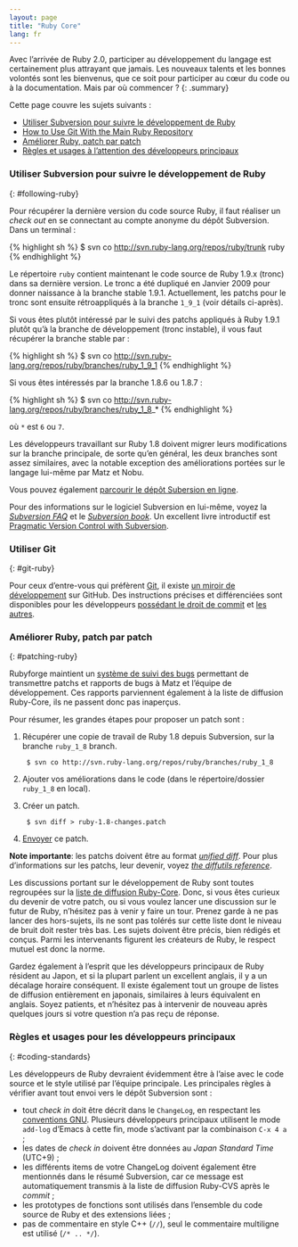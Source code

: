 ```yaml
---
layout: page
title: "Ruby Core"
lang: fr
---
```


Avec l’arrivée de Ruby 2.0, participer au développement du langage est
certainement plus attrayant que jamais. Les nouveaux talents et les
bonnes volontés sont les bienvenus, que ce soit pour participer au cœur
du code ou à la documentation. Mais par où commencer ?
{: .summary}

Cette page couvre les sujets suivants :

* [Utiliser Subversion pour suivre le développement de Ruby](#following-ruby)
* [How to Use Git With the Main Ruby Repository](#git-ruby)
* [Améliorer Ruby, patch par patch](#patching-ruby)
* [Règles et usages à l’attention des développeurs principaux](#coding-standards)

### Utiliser Subversion pour suivre le développement de Ruby
{: #following-ruby}

Pour récupérer la dernière version du code source Ruby, il faut réaliser
un *check out* en se connectant au compte anonyme du dépôt Subversion.
Dans un terminal :

{% highlight sh %}
$ svn co http://svn.ruby-lang.org/repos/ruby/trunk ruby
{% endhighlight %}

Le répertoire `ruby` contient maintenant le code source de Ruby 1.9.x
(tronc) dans sa dernière version. Le tronc a été dupliqué en Janvier
2009 pour donner naissance à la branche stable 1.9.1. Actuellement, les
patchs pour le tronc sont ensuite rétroappliqués à la branche `1_9_1`
(voir détails ci-après).

Si vous êtes plutôt intéressé par le suivi des patchs appliqués à Ruby
1.9.1 plutôt qu’à la branche de développement (tronc instable), il vous
faut récupérer la branche stable par :

{% highlight sh %}
$ svn co http://svn.ruby-lang.org/repos/ruby/branches/ruby_1_9_1
{% endhighlight %}

Si vous êtes intéressés par la branche 1.8.6 ou 1.8.7 :

{% highlight sh %}
$ svn co http://svn.ruby-lang.org/repos/ruby/branches/ruby_1_8_*
{% endhighlight %}

où `*` est `6` ou `7`.

Les développeurs travaillant sur Ruby 1.8 doivent migrer leurs
modifications sur la branche principale, de sorte qu’en général, les
deux branches sont assez similaires, avec la notable exception des
améliorations portées sur le langage lui-même par Matz et Nobu.

Vous pouvez également [parcourir le dépôt Subersion en ligne][1].

Pour des informations sur le logiciel Subversion en lui-même, voyez la
[*Subversion FAQ*][2] et le [*Subversion book*][3]. Un excellent livre
introductif est [Pragmatic Version Control with Subversion][4].

### Utiliser Git
{: #git-ruby}

Pour ceux d’entre-vous qui préfèrent [Git][5], il existe [un miroir de
développement][6] sur GitHub. Des instructions précises et différenciées
sont disponibles pour les développeurs [possédant le droit de commit][7]
et [les autres][8].

### Améliorer Ruby, patch par patch
{: #patching-ruby}

Rubyforge maintient un [système de suivi des bugs][9] permettant de
transmettre patchs et rapports de bugs à Matz et l’équipe de
développement. Ces rapports parviennent également à la liste de
diffusion Ruby-Core, ils ne passent donc pas inaperçus.

Pour résumer, les grandes étapes pour proposer un patch sont :

1.  Récupérer une copie de travail de Ruby 1.8 depuis Subversion, sur la
    branche `ruby_1_8` branch.

         $ svn co http://svn.ruby-lang.org/repos/ruby/branches/ruby_1_8

2.  Ajouter vos améliorations dans le code (dans le répertoire/dossier
    `ruby_1_8` en local).
3.  Créer un patch.

         $ svn diff > ruby-1.8-changes.patch

4.  [Envoyer][10] ce patch.

**Note importante**\: les patchs doivent être au format [*unified
diff*][11]. Pour plus d’informations sur les patchs, leur devenir, voyez
[*the diffutils reference*][12].

Les discussions portant sur le développement de Ruby sont toutes regroupées
sur la [liste de diffusion Ruby-Core][mailing-lists]. Donc, si vous
êtes curieux du devenir de votre patch, ou si vous voulez lancer une
discussion sur le futur de Ruby, n’hésitez pas à venir y faire un tour.
Prenez garde à ne pas lancer des hors-sujets, ils ne sont pas tolérés
sur cette liste dont le niveau de bruit doit rester très bas. Les sujets
doivent être précis, bien rédigés et conçus. Parmi les intervenants
figurent les créateurs de Ruby, le respect mutuel est donc la norme.

Gardez également à l’esprit que les développeurs principaux de Ruby
résident au Japon, et si la plupart parlent un excellent anglais, il y a
un décalage horaire conséquent. Il existe également tout un groupe de
listes de diffusion entièrement en japonais, similaires à leurs
équivalent en anglais. Soyez patients, et n’hésitez pas à intervenir de
nouveau après quelques jours si votre question n’a pas reçu de réponse.

### Règles et usages pour les développeurs principaux
{: #coding-standards}

Les développeurs de Ruby devraient évidemment être à l’aise avec le code source et le style utilisé par l’équipe principale. Les principales règles à vérifier avant tout envoi vers le dépôt Subversion sont :

* tout *check in* doit être décrit dans le `ChangeLog`, en respectant
  les [conventions GNU][13]. Plusieurs développeurs principaux utilisent
  le mode `add-log` d’Emacs à cette fin, mode s’activant par la
  combinaison `C-x 4 a` ;
* les dates de *check in* doivent être données au *Japan Standard Time*
  (UTC+9) ;
* les différents items de votre ChangeLog doivent également être
  mentionnés dans le résumé Subversion, car ce message est
  automatiquement transmis à la liste de diffusion Ruby-CVS après le
  *commit* ;
* les prototypes de fonctions sont utilisés dans l’ensemble
  du code source de Ruby et des extensions liées ;
* pas de commentaire en style C++ (`//`), seul le commentaire multiligne
  est utilisé (`/* .. */`).



[mailing-lists]: /fr/community/mailing-lists/
[1]: http://svn.ruby-lang.org/cgi-bin/viewvc.cgi/
[2]: http://subversion.apache.org/faq.html
[3]: http://svnbook.org
[4]: http://www.pragmaticprogrammer.com/titles/svn/
[5]: http://git-scm.com/
[6]: https://github.com/shyouhei/ruby
[7]: https://github.com/shyouhei/ruby/wiki/committerhowto
[8]: https://github.com/shyouhei/ruby/wiki/noncommitterhowto
[9]: https://bugs.ruby-lang.org
[10]: http://rubyforge.org/tracker/?func=add&amp;group_id=426&amp;atid=1700
[11]: http://www.gnu.org/software/diffutils/manual/html_node/Unified-Format.html
[12]: http://www.gnu.org/software/diffutils/manual/html_node/Merging-with-patch.html#Merging%20with%20patch
[13]: http://www.gnu.org/prep/standards/standards.html#Change-Logs
